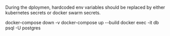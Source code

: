 During the dploymen, hardcoded env variables should be replaced by
either kubernetes secrets or docker swarm secrets.


docker-compose down -v
docker-compose up --build
docker exec -it db psql -U postgres
